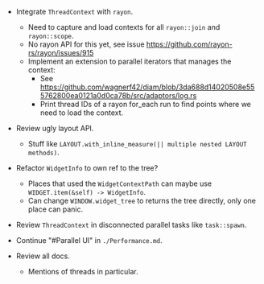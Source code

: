 * Integrate `ThreadContext` with `rayon`.
    - Need to capture and load contexts for all `rayon::join` and `rayon::scope`.
    - No rayon API for this yet, see issue https://github.com/rayon-rs/rayon/issues/915
    - Implement an extension to parallel iterators that manages the context:
        - See https://github.com/wagnerf42/diam/blob/3da688d14020508e555762800ea0121a0d0ca78b/src/adaptors/log.rs
        - Print thread IDs of a rayon for_each run to find points where we need to load the context.


* Review ugly layout API.
    - Stuff like `LAYOUT.with_inline_measure(|| multiple nested LAYOUT methods)`.

* Refactor `WidgetInfo` to own ref to the tree?
    - Places that used the `WidgetContextPath` can maybe use `WIDGET.item(&self) -> WidgetInfo`.
    - Can change `WINDOW.widget_tree` to returns the tree directly, only one place can panic.

* Review `ThreadContext` in disconnected parallel tasks like `task::spawn`.

* Continue "#Parallel UI" in `./Performance.md`.

* Review all docs.
    - Mentions of threads in particular.